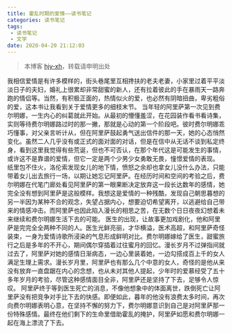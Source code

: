 ```yaml
---
title: 霍乱时期的爱情——读书笔记
categories: 读书笔记
tags:
 - 读书笔记
 - 文学
date: 2020-04-20 21:12:03
---
```


>本博客 [hjy-xh](https://hjy-xh.github.io/)，转载请申明出处

我相信爱情是有许多模样的，街头巷尾里互相搀扶的老夫老妻，小家里过着平平淡淡日子的夫妇，婚礼上很累却非常甜蜜的新人，还有拉着彼此的手在暴雨天一路奔跑的情侣等。当然，有积极正面的，热情似火的爱，也必然有阴暗扭曲，卑劣粗俗的爱，这本书让我看到关于爱情更多的细枝末节。
当年轻的阿里萨第一次见到费尔明娜，一生内心的纠葛就此开始。从最初的懵懂羞涩，在花园装作看书看诗集，实则等待费尔明娜路过时的那一撇，那就是心动的第一个阶段吧。彼时费尔明娜乖巧懂事，对父亲言听计从，但在阿里萨鼓起勇气送出信件的那一天，她的心态悄然变化。虽然二人几乎没有或正式的面对面的对话，但是在信中从无话不谈到私定终身，看到这里我觉得有些荒诞，但也不可否认，在那个年代这是可能发生的事情，或许这不是靠谱的爱情，但它一定是两个少男少女勇敢无畏，憧憬爱情的表现。
纸里包不住火，洛伦索发现女儿的地下情，愤怒之余却也拿女儿没什么办法，只能带着女儿出去旅行一场，以期让她忘记阿里萨。在经历时间和空间的考验之后，费尔明娜在代笔门廊处看见阿里萨的第一眼果断决定放弃这一段长达数年的感情，她完全没有想到阿里萨是这般模样。我想这是爱情的一种残酷，发现自己朝思暮想的另一半因为某种不合的观念，失望占据内心，想要迫切希望离开，以逃避给自己带来的情感冲击。而阿里萨也因此陷入漫长的相思之苦，在无数个日日夜夜幻想着未来继续和费尔明娜生活下去的可能。
医生的出现，让故事更加戏剧化，他和阿里萨是完完全全两种不同的人。医生光鲜亮丽，才华横溢，医术高超，和阿里萨奇怪装束，一身为爱情诗歌所浸染的气息形成鲜明对比。费尔明娜嫁给了医生，甜蜜旅行之后是多年的不开心，期间偶尔穿插着过往蜜月的回忆。漫长岁月不过弹指间就过去了，阿里萨对她的感情日渐病态，一边心里装着她，一边勾搭成百上千的女人满足生理上需求。漫长岁月里，阿里萨也有那么几个中意的女人，奇怪的是他从来没有放弃一直盘踞在内心的念想，也从未对其他人提起，少年时的爱慕经受了五十多年岁月的考验，尽管这种感情面目全非，阿里萨还是坚持了下去，足够令人惊叹。
阿里萨终于等到医生死亡的消息，不像他想象中的体面离世，跌倒死亡让阿里萨没有把竞争对手比下去的快感。即便如此，暮年的他没有浪费太多时间，再次向费尔明娜表明心意，在坚持不懈的努力下，费尔明娜意识到自己是对阿里萨那一份特殊感情。最终在他们剩下的生命里借助霍乱的掩护，阿里萨如愿和费尔明娜一起在海上漂流了下去。
